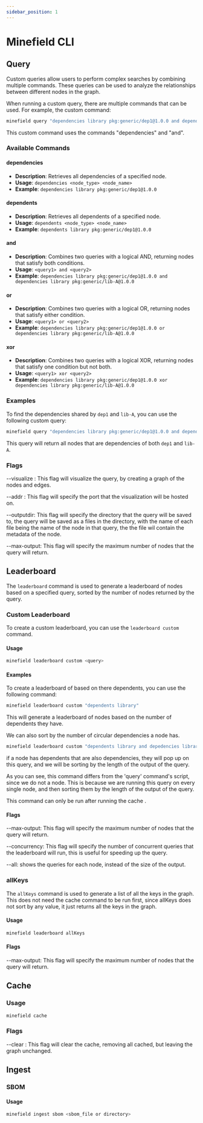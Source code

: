 ```yaml
---
sidebar_position: 1
---
```


# Minefield CLI

## Query

Custom queries allow users to perform complex searches by combining multiple commands. These queries can be used to analyze the relationships between different nodes in the graph.

When running a custom query, there are multiple commands that can be used. For example, the custom command:

```sh
minefield query "dependencies library pkg:generic/dep1@1.0.0 and dependencies library pkg:generic/lib-A@1.0.0"
```


This custom command uses the commands "dependencies" and "and".

### Available Commands

#### dependencies
- **Description**: Retrieves all dependencies of a specified node.
- **Usage**: `dependencies <node_type> <node_name>`
- **Example**: `dependencies library pkg:generic/dep1@1.0.0`

#### dependents
- **Description**: Retrieves all dependents of a specified node.
- **Usage**: `dependents <node_type> <node_name>`
- **Example**: `dependents library pkg:generic/dep1@1.0.0`

#### and
- **Description**: Combines two queries with a logical AND, returning nodes that satisfy both conditions.
- **Usage**: `<query1> and <query2>`
- **Example**: `dependencies library pkg:generic/dep1@1.0.0 and dependencies library pkg:generic/lib-A@1.0.0`

#### or
- **Description**: Combines two queries with a logical OR, returning nodes that satisfy either condition.
- **Usage**: `<query1> or <query2>`
- **Example**: `dependencies library pkg:generic/dep1@1.0.0 or dependencies library pkg:generic/lib-A@1.0.0`

#### xor
- **Description**: Combines two queries with a logical XOR, returning nodes that satisfy one condition but not both.
- **Usage**: `<query1> xor <query2>`
- **Example**: `dependencies library pkg:generic/dep1@1.0.0 xor dependencies library pkg:generic/lib-A@1.0.0`

### Examples

To find the dependencies shared by `dep1` and `lib-A`, you can use the following custom query:

```sh
minefield query "dependencies library pkg:generic/dep1@1.0.0 and dependencies library pkg:generic/lib-A@1.0.0"
```

This query will return all nodes that are dependencies of both `dep1` and `lib-A`.

### Flags

--visualize : This flag will visualize the query, by creating a graph of the nodes and edges.

--addr : This flag will specify the port that the visualization will be hosted on.

--outputdir: This flag will specify the directory that the query will be saved to, the query will be saved as a files in the directory, with the name of each file being the name of the node in that query, the the file wil contain the metadata of the node.

--max-output: This flag will specify the maximum number of nodes that the query will return.

## Leaderboard 

The `leaderboard` command is used to generate a leaderboard of nodes based on a specified query, sorted by the number of nodes returned by the query.

### Custom Leaderboard

To create a custom leaderboard, you can use the `leaderboard custom` command.

#### Usage

```sh
minefield leaderboard custom <query>
```

#### Examples

To create a leaderboard of based on there dependents, you can use the following command:

```sh
minefield leaderboard custom "dependents library"
```

This will generate a leaderboard of nodes based on the number of dependents they have.

We can also sort by the number of circular dependencies a node has.

```sh
minefield leaderboard custom "dependents library and depedencies library"
```

if a node has dependents that are also dependencies, they will pop up on this query, and we will be sorting by the length of the output of the query.

As you can see, this command differs from the 'query' command's script, since we do not a node. This is because we are running this query on every single node, and then sorting them by the length of the output of the query.

This command can only be run after running the cache .

#### Flags
--max-output: This flag will specify the maximum number of nodes that the query will return.

--concurrency: This flag will specify the number of concurrent queries that the leaderboard will run, this is useful for speeding up the query.

--all: shows the queries for each node, instead of the size of the output.


### allKeys 

The `allKeys` command is used to generate a list of all the keys in the graph. This does not need the cache command to be run first, since allKeys does not sort by any value, it just returns all the keys in the graph.

#### Usage

```sh
minefield leaderboard allKeys
```

#### Flags
--max-output: This flag will specify the maximum number of nodes that the query will return.

## Cache

### Usage

```sh
minefield cache
```

### Flags
--clear : This flag will clear the cache, removing all cached, but leaving the graph unchanged.


## Ingest 

### SBOM

#### Usage

```sh
minefield ingest sbom <sbom_file or directory>
```
